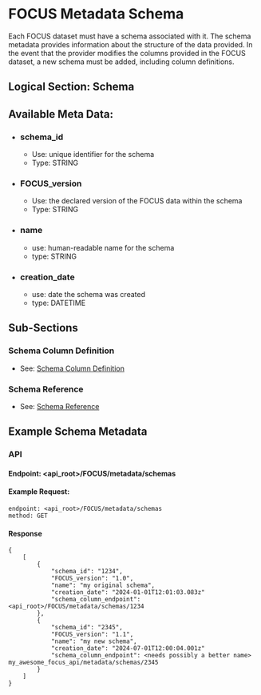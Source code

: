 # FOCUS Metadata Schema 
Each FOCUS dataset must have a schema associated with it. The schema metadata provides information about the structure of the data provided. In the event that the provider modifies the columns provided in the FOCUS dataset, a new schema must be added, including column definitions.  

## Logical Section: Schema


## Available Meta Data:
 * ### schema_id
   * Use: unique identifier for the schema
   * Type: STRING
 * ### FOCUS_version
   * Use: the declared version of the FOCUS data within the schema
   * Type: STRING
 * ### name
   * use: human-readable name for the schema 
   * type: STRING
 * ### creation_date
   * use: date the schema was created
   * type: DATETIME

## Sub-Sections
### Schema Column Definition
  
  * See: [Schema Column Definition](metadata_schema_column_definition.md)
### Schema Reference
  * See: [Schema Reference](metadata_schema_reference.md)
   
## Example Schema Metadata


### API

#### Endpoint: <api_root>/FOCUS/metadata/schemas 
#### Example Request:
    endpoint: <api_root>/FOCUS/metadata/schemas 
    method: GET 
####

#### Response 
```
{
	[
		{
			"schema_id": "1234",
			"FOCUS_version": "1.0",
			"name": "my original schema",
			"creation_date": "2024-01-01T12:01:03.083z"
			"schema_column_endpoint": <api_root>/FOCUS/metadata/schemas/1234
		},
		{
			"schema_id": "2345",
			"FOCUS_version": "1.1",
			"name": "my new schema",
			"creation_date": "2024-07-01T12:00:04.001z"
			"schema_column_endpoint": <needs possibly a better name> my_awesome_focus_api/metadata/schemas/2345
		}
	]
}
```




